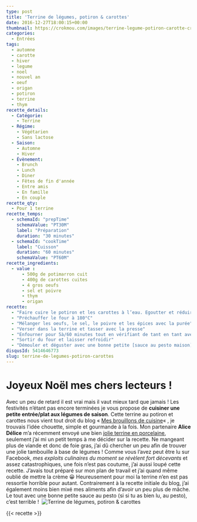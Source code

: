 ```yaml
---
type: post
title: 'Terrine de légumes, potiron & carottes'
date: 2016-12-27T18:00:15+00:00
thumbnail: https://crokmou.com/images/terrine-legume-potiron-carotte-crokmou-blog-cuisine-voyage-belgique-1.jpg
categories:
  - Entrées
tags:
  - automne
  - carotte
  - hiver
  - legume
  - noel
  - nouvel an
  - oeuf
  - origan
  - potiron
  - terrine
  - thym
recette_details:
  - Catégorie:
    - Terrine
  - Régime:
    - Végétarien
    - Sans lactose
  - Saison:
    - Automne
    - Hiver
  - Évènement:
    - Brunch
    - Lunch
    - Diner
    - Fêtes de fin d'année
    - Entre amis
    - En famille
    - En couple
recette_qty:
  - Pour 1 terrine
recette_temps:
  - schemaId: "prepTime"
    schemaValue: "PT30M"
    label: "Préparation"
    duration: "30 minutes"
  - schemaId: "cookTime"
    label: "Cuisson"
    duration: "60 minutes"
    schemaValue: "PT60M"
recette_ingredients:
  - value :
      - 500g de potimarron cuit
      - 400g de carottes cuites
      - 4 gros oeufs
      - sel et poivre
      - thym
      - origan
recette:
  - "Faire cuire le potiron et les carottes à l’eau. Egoutter et réduire en purée tout en gardant quelques morceaux. Laisser refroidir un peu"
  - "Préchauffer le four à 180°C"
  - "Mélanger les oeufs, le sel, le poivre et les épices avec la purée"
  - "Verser dans la terrine et tasser avec la presse"
  - "Enfourner pour 5à/60 minutes tout en vérifiant de tant en tant avec un couteau si la terrine est cuite"
  - "Sortir du four et laisser refroidir"
  - "Démouler et déguster avec une bonne petite [sauce au pesto maison](http://www.crokmou.com/2013/07/pesto-au-basilic-al-genovese)"
disqusId: 5414646773
slug: terrine-de-legumes-potiron-carottes
---
```


# Joyeux Noël mes chers lecteurs !

Avec un peu de retard il est vrai mais il vaut mieux tard que jamais ! Les festivités n’étant pas encore terminées je vous propose de **cuisiner une petite entrée/plat aux légumes de saison**. Cette terrine au potiron et carottes nous vient tout droit du blog « [Mes brouillons de cuisine](http://cuisinebyana.canalblog.com/archives/2013/11/11/28392729.html)« , je trouvais l’idée chouette, simple et gourmande à la fois. Mon partenaire **Alice Délice** m’a récemment envoyé une bien [jolie terrine en porcelaine](https://www.alicedelice.com/grill-terrine/terrine-650-grs-presse-1012500.html), seulement j’ai mi un petit temps à me décider sur la recette. Ne mangeant plus de viande et donc de foie gras, j’ai dû chercher un peu afin de trouver une jolie tambouille à base de légumes ! Comme vous l’avez peut être lu sur Facebook, _mes exploits culinaires du moment se révèlent fort décevants_ et assez catastrophiques, une fois n’est pas coutume, j’ai aussi loupé cette recette. J’avais tout préparé sur mon plan de travail et j’ai quand même oublié de mettre la crème 😀 Heureusement pour moi la terrine n’en est pas ressortie horrible pour autant. Contrairement à la recette initiale du blog, j’ai également moins bien mixé mes aliments afin d’avoir un peu plus de mâche. Le tout avec une bonne petite sauce au pesto (si si tu as bien lu, au pesto), c’est terrible !  ![Terrine de légumes, potiron & carottes](https://crokmou.com/images/terrine-legume-potiron-carotte-crokmou-blog-cuisine-voyage-belgique_c0gffh.jpg)

{{< recette >}}
